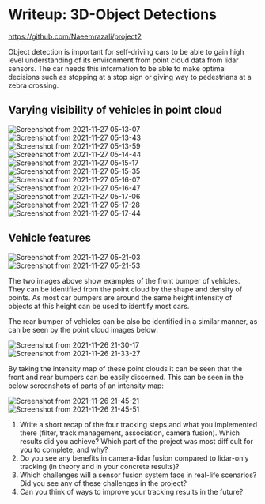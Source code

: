 # Writeup: 3D-Object Detections

https://github.com/Naeemrazali/project2

Object detection is important for self-driving cars to be able to gain high level understanding of its environment from point cloud data from lidar sensors. The car needs this information to be able to make optimal decisions such as stopping at a stop sign or giving way to pedestrians at a zebra crossing. 


## Varying visibility of vehicles in point cloud 
![Screenshot from 2021-11-27 05-13-07](https://user-images.githubusercontent.com/38019946/143521575-b407ed64-25da-44fb-a312-2a19257bd18b.png)
![Screenshot from 2021-11-27 05-13-43](https://user-images.githubusercontent.com/38019946/143521582-2e50f4dd-2a98-45f0-918d-027c0710814b.png)
![Screenshot from 2021-11-27 05-13-59](https://user-images.githubusercontent.com/38019946/143521587-9b269972-af09-46d3-b077-e7479df0bfd9.png)
![Screenshot from 2021-11-27 05-14-44](https://user-images.githubusercontent.com/38019946/143521591-e15b5574-bf84-4fcb-8261-ff0328a2eebc.png)
![Screenshot from 2021-11-27 05-15-17](https://user-images.githubusercontent.com/38019946/143521592-9b1bafd2-d02a-4f88-84f5-ba5d6e3618af.png)
![Screenshot from 2021-11-27 05-15-35](https://user-images.githubusercontent.com/38019946/143521594-88bba32d-e1f7-4d58-9ad9-a381cacc497f.png)
![Screenshot from 2021-11-27 05-16-07](https://user-images.githubusercontent.com/38019946/143521598-f4d2776d-c976-44bd-a7fe-a4f9015b20be.png)
![Screenshot from 2021-11-27 05-16-47](https://user-images.githubusercontent.com/38019946/143521601-319cfcef-5542-43d7-91b0-1fa818f7ebd7.png)
![Screenshot from 2021-11-27 05-17-06](https://user-images.githubusercontent.com/38019946/143521604-2556a47e-bcfd-4779-b2fa-df80552b21ba.png)
![Screenshot from 2021-11-27 05-17-28](https://user-images.githubusercontent.com/38019946/143521609-ebd70743-32c2-460c-b8cd-28b4eccb74e9.png)
![Screenshot from 2021-11-27 05-17-44](https://user-images.githubusercontent.com/38019946/143521613-ac6974c8-dd15-40de-9584-21bb0f7d0cf0.png)


## Vehicle features

![Screenshot from 2021-11-27 05-21-03](https://user-images.githubusercontent.com/38019946/143521835-5cdf5b59-c3b1-41ff-836b-c452413f665f.png)
![Screenshot from 2021-11-27 05-21-53](https://user-images.githubusercontent.com/38019946/143521906-e700a278-920f-4e57-a39a-0cbd2b0ba76d.png)

The two images above show examples of the front bumper of vehicles. They can be identified from the point cloud by the shape and density of points. As most car bumpers are around the same height intensity of objects at this height can be used to identify most cars. 

The rear bumper of vehicles can be also be identified in a similar manner, as can be seen by the point cloud images below:

![Screenshot from 2021-11-26 21-30-17](https://user-images.githubusercontent.com/38019946/143551040-34a05ce9-0c32-4460-abc3-908c82b3f03b.png)
![Screenshot from 2021-11-26 21-33-27](https://user-images.githubusercontent.com/38019946/143551054-29e76538-dc99-4541-9691-ec4d24a796cb.png)

By taking the intensity map of these point clouds it can be seen that the front and rear bumpers can be easily discerned. This can be seen in the below screenshots of parts of an intensity map:

![Screenshot from 2021-11-26 21-45-21](https://user-images.githubusercontent.com/38019946/143553031-811067cf-2611-4811-937f-cfc07e9dc85a.png)
![Screenshot from 2021-11-26 21-45-51](https://user-images.githubusercontent.com/38019946/143553033-dce98574-e528-450d-93a4-5861bc505e75.png)

1. Write a short recap of the four tracking steps and what you implemented there (filter, track management, association, camera fusion). Which results did you achieve? Which part of the project was most difficult for you to complete, and why?
2. Do you see any benefits in camera-lidar fusion compared to lidar-only tracking (in theory and in your concrete results)?
3. Which challenges will a sensor fusion system face in real-life scenarios? Did you see any of these challenges in the project?
4. Can you think of ways to improve your tracking results in the future?









